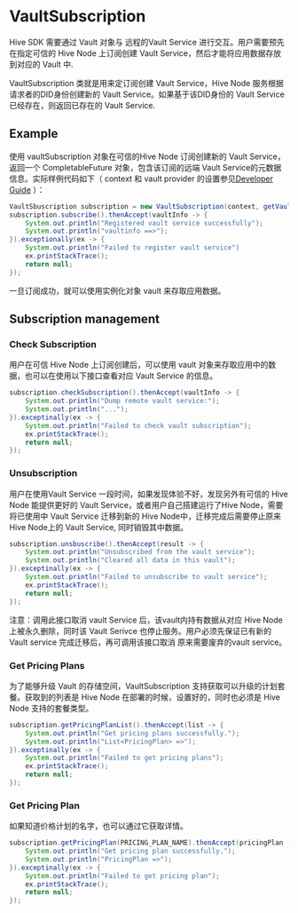 # VaultSubscription

Hive SDK 需要通过 Vault 对象与 远程的Vault Service 进行交互。用户需要预先在指定可信的 Hive Node 上订阅创建 Vault Service，然后才能将应用数据存放到对应的 Vault 中.

VaultSubscription 类就是用来定订阅创建 Vault Service，Hive Node 服务根据请求者的DID身份创建新的 Vault Service。如果基于该DID身份的 Vault Service 已经存在，则返回已存在的 Vault Service.

## Example

使用 vaultSubscription 对象在可信的Hive Node 订阅创建新的 Vault Service，返回一个 CompletableFuture 对象，包含该订阅的远端 Vault Service的元数据信息。实际样例代码如下（ context 和 vault provider 的设置参见[Developer Guide](README.md) ）：

```java
VaultSbuscription subscription = new VaultSubscription(context, getVaultProvider());
subscription.subscribe().thenAccept(vaultInfo -> {
    System.out.println("Registered vault service successfully");
    System.out.println("vaultinfo ==>");
}).exceptionally(ex -> {
    System.out.println("Failed to register vault service")
    ex.printStackTrace();
    return null;
});
```

一旦订阅成功，就可以使用实例化对象 vault 来存取应用数据。

## Subscription management

### Check Subscription

用户在可信 Hive Node 上订阅创建后，可以使用 vault 对象来存取应用中的数据，也可以在使用以下接口查看对应 Vault Service 的信息。

```java
subscription.checkSubscription().thenAccept(vaultInfo -> {
    System.out.println("Dump remote vault service:");
    System.out.println("...");
}).exceptinally(ex -> {
    System.out.println("Failed to check vault subscription");
    ex.printStackTrace();
    return null;
});
```

### Unsubscription

用户在使用Vault Service 一段时间，如果发现体验不好，发现另外有可信的 Hive Node 能提供更好的 Vault Service，或者用户自己搭建运行了Hive Node，需要将已使用中 Vault Service 迁移到新的 Hive Node中，迁移完成后需要停止原来 Hive Node上的 Vault Service, 同时销毁其中数据。

```java
subscription.unsbuscribe().thenAccept(result -> {
    System.out.println("Unsubscribed from the vault service");
    System.out.println("Cleared all data in this vault");
}).exceptinally(ex -> {
    System.out.println("Failed to unsubscribe to vault service");
    ex.printStackTrace();
    return null;
});
```

注意：调用此接口取消 vault Service 后，该vault内持有数据从对应 Hive Node 上被永久删除，同时该 Vault Serivce 也停止服务。用户必须先保证已有新的 Vault service 完成迁移后，再可调用该接口取消 原来需要废弃的vault service。

### Get Pricing Plans

为了能够升级 Vault 的存储空间，VaultSubscription 支持获取可以升级的计划套餐。获取到的列表是 Hive Node 在部署的时候，设置好的，同时也必须是 Hive Node 支持的套餐类型。

```java
subscription.getPricingPlanList().thenAccept(list -> {
    System.out.println("Get pricing plans successfully.");
    System.out.println("List<PricingPlan> =>");
}).exceptinally(ex -> {
    System.out.println("Failed to get pricing plans");
    ex.printStackTrace();
    return null;
});
```

### Get Pricing Plan

如果知道价格计划的名字，也可以通过它获取详情。

```java
subscription.getPricingPlan(PRICING_PLAN_NAME).thenAccept(pricingPlan -> {
    System.out.println("Get pricing plan successfully.");
    System.out.println("PricingPlan =>");
}).exceptinally(ex -> {
    System.out.println("Failed to get pricing plan");
    ex.printStackTrace();
    return null;
});
```
